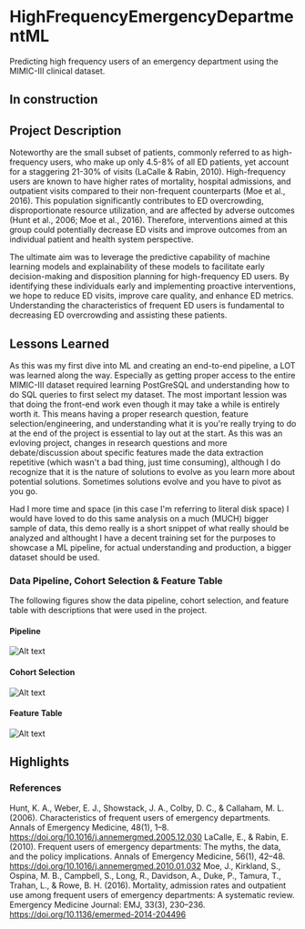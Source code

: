 # HighFrequencyEmergencyDepartmentML
Predicting high frequency users of an emergency department using the MIMIC-III clinical dataset. 


## In construction 

## Project Description 
Noteworthy are the small subset of patients, commonly referred to as high-frequency users, who make up only 4.5-8% of all ED patients, yet account for a staggering 21-30% of visits (LaCalle & Rabin, 2010). High-frequency users are known to have higher rates of mortality, hospital admissions, and outpatient visits compared to their non-frequent counterparts (Moe et al., 2016). This population significantly contributes to ED overcrowding, disproportionate resource utilization, and are affected by adverse outcomes (Hunt et al., 2006; Moe et al., 2016). Therefore, interventions aimed at this group could potentially decrease ED visits and improve outcomes from an individual patient and health system perspective.


The ultimate aim was to leverage the predictive capability of machine learning models and explainability of these models to facilitate early decision-making and disposition planning for high-frequency ED users. By identifying these individuals early and implementing proactive interventions, we hope to reduce ED visits, improve care quality, and enhance ED metrics. Understanding the characteristics of frequent ED users is fundamental to decreasing ED overcrowding and assisting these patients.


## Lessons Learned 
As this was my first dive into ML and creating an end-to-end pipeline, a LOT was learned along the way. Especially as getting proper access to the entire MIMIC-III dataset required learning PostGreSQL and understanding how to do SQL queries to first select my dataset. 
The most important lession was that doing the front-end work even though it may take a while is entirely worth it. This means having a proper research question, feature selection/engineering, and understanding what it is you're really trying to do at the end of the project is essential to lay out at the start. As this was an evloving project, changes in research questions and more debate/discussion about specific features made the data extraction repetitive (which wasn't a bad thing, just time consuming), although I do recognize that it is the nature of solutions to evolve as you learn more about potential solutions. Sometimes solutions evolve and you have to pivot as you go.

Had I more time and space (in this case I'm referring to literal disk space) I would have loved to do this same analysis on a much (MUCH) bigger sample of data, this demo really is a short snippet of what really should be analyzed and althought I have a decent training set for the purposes to showcase a ML pipeline, for actual understanding and production, a bigger dataset should be used. 

### Data Pipeline, Cohort Selection & Feature Table 
The following figures show the data pipeline, cohort selection, and feature table with descriptions that were used in the project. 

#### Pipeline 
![Alt text]()

#### Cohort Selection
![Alt text]()

#### Feature Table 
![Alt text]()


## Highlights 



### References 
Hunt, K. A., Weber, E. J., Showstack, J. A., Colby, D. C., & Callaham, M. L. (2006). Characteristics of frequent users of emergency departments. Annals of Emergency Medicine, 48(1), 1–8. https://doi.org/10.1016/j.annemergmed.2005.12.030
LaCalle, E., & Rabin, E. (2010). Frequent users of emergency departments: The myths, the data, and the policy implications. Annals of Emergency Medicine, 56(1), 42–48. https://doi.org/10.1016/j.annemergmed.2010.01.032
Moe, J., Kirkland, S., Ospina, M. B., Campbell, S., Long, R., Davidson, A., Duke, P., Tamura, T., Trahan, L., & Rowe, B. H. (2016). Mortality, admission rates and outpatient use among frequent users of emergency departments: A systematic review. Emergency Medicine Journal: EMJ, 33(3), 230–236. https://doi.org/10.1136/emermed-2014-204496


